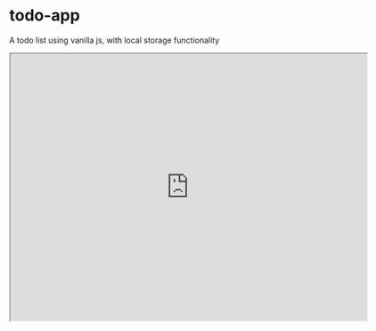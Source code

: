 # todo-app
A todo list using vanilla js, with local storage functionality

<iframe src="https://drive.google.com/file/d/1QkJID7xWVgARRXAJHap7Z7r3NqdL0tTJ/preview" width="640" height="480"></iframe>
